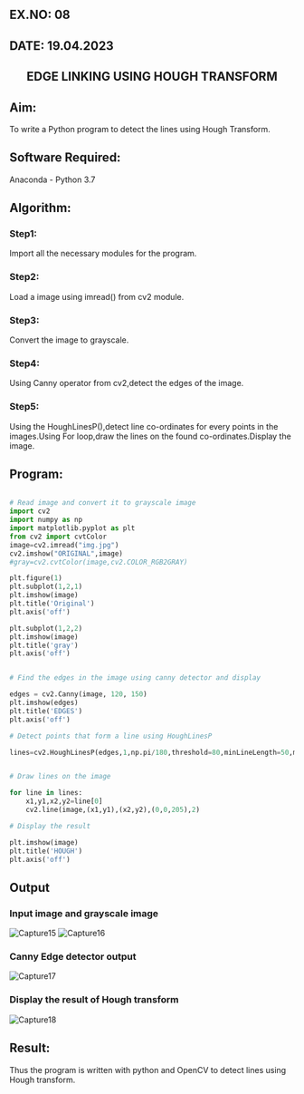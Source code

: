 ## EX.NO: 08<br>
## DATE: 19.04.2023
## <p align="center">EDGE LINKING USING HOUGH TRANSFORM</p>

## Aim:
To write a Python program to detect the lines using Hough Transform.

## Software Required:
Anaconda - Python 3.7

## Algorithm:
### Step1:
Import all the necessary modules for the program.
### Step2:
Load a image using imread() from cv2 module.
### Step3:
Convert the image to grayscale.
### Step4:
Using Canny operator from cv2,detect the edges of the image.
### Step5:
Using the HoughLinesP(),detect line co-ordinates for every points in the images.Using For loop,draw the lines on the found co-ordinates.Display the image.

## Program:
```Python

# Read image and convert it to grayscale image
import cv2
import numpy as np
import matplotlib.pyplot as plt
from cv2 import cvtColor
image=cv2.imread("img.jpg")
cv2.imshow("ORIGINAL",image)
#gray=cv2.cvtColor(image,cv2.COLOR_RGB2GRAY)

plt.figure(1)
plt.subplot(1,2,1)
plt.imshow(image)
plt.title('Original')
plt.axis('off')

plt.subplot(1,2,2)
plt.imshow(image)
plt.title('gray')
plt.axis('off')


# Find the edges in the image using canny detector and display

edges = cv2.Canny(image, 120, 150)
plt.imshow(edges)
plt.title('EDGES')
plt.axis('off')

# Detect points that form a line using HoughLinesP

lines=cv2.HoughLinesP(edges,1,np.pi/180,threshold=80,minLineLength=50,maxLineGap=250)


# Draw lines on the image

for line in lines:
    x1,y1,x2,y2=line[0]
    cv2.line(image,(x1,y1),(x2,y2),(0,0,205),2)

# Display the result

plt.imshow(image)
plt.title('HOUGH')
plt.axis('off')


```
## Output

### Input image and grayscale image
![Capture15](https://user-images.githubusercontent.com/75234588/169475703-a53b0574-9417-49c5-b0b3-5be5df25343d.PNG)
![Capture16](https://user-images.githubusercontent.com/75234588/169475717-0e3f6327-f9fa-49d1-b3b0-250c4f653f00.PNG)


### Canny Edge detector output
![Capture17](https://user-images.githubusercontent.com/75234588/169475760-dfc01882-974a-4836-9bd4-1784c8d53ca0.PNG)


### Display the result of Hough transform
![Capture18](https://user-images.githubusercontent.com/75234588/169475791-0fcdb12a-db2b-48d5-878f-4a26a1285d00.PNG)



## Result:
Thus the program is written with python and OpenCV to detect lines using Hough transform. 
